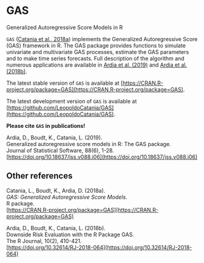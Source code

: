 # GAS
Generalized Autoregressive Score Models in R

`GAS` ([Catania et al., 2018a](https://CRAN.R-project.org/package=GAS)) implements the Generalized Autoregressive 
Score (GAS) framework in R. The GAS package provides 
functions to simulate univariate and multivariate GAS processes,
estimate the GAS parameters and to make time series forecasts. Full description of the algorithm and numerous applications are available in [Ardia et al. (2019)](http://doi.org/10.18637/jss.v088.i06) and [Ardia et al. (2018b)](https://journal.r-project.org/archive/2018/RJ-2018-064/index.html).

The latest stable version of `GAS` is available at [https://CRAN.R-project.org/package=GAS](https://CRAN.R-project.org/package=GAS).

The latest development version of `GAS` is available at [https://github.com/LeopoldoCatania/GAS](https://github.com/LeopoldoCatania/GAS).

**Please cite `GAS` in publications!**

Ardia, D., Boudt, K., Catania, L. (2019).  
Generalized autoregressive score models in R: The GAS package.  
Journal of Statistical Software, 88(6), 1-28.  
[https://doi.org/10.18637/jss.v088.i06](https://doi.org/10.18637/jss.v088.i06)   

## Other references

Catania, L., Boudt, K., Ardia, D. (2018a).  
_GAS: Generalized Autoregressive Score Models_.  
R package.  
[https://CRAN.R-project.org/package=GAS](https://CRAN.R-project.org/package=GAS)  

Ardia, D., Boudt, K., Catania, L. (2018b).  
Downside Risk Evaluation with the R Package GAS.     
The R Journal, 10(2), 410-421.  
[https://doi.org/10.32614/RJ-2018-064](https://doi.org/10.32614/RJ-2018-064)    
